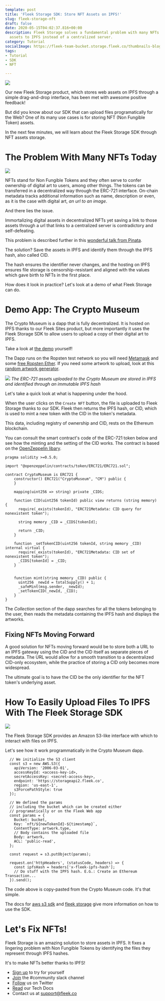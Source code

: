 ```yaml
---
template: post
title: 'Fleek Storage SDK: Store NFT Assets on IPFS!'
slug: fleek-storage-nft
draft: false
date: 2020-05-15T04:02:37.816+00:00
description: Fleek Storage solves a fundamental problem with many NFTs today by storing
  assets to IPFS instead of a centralized server.
category: Tutorial
socialImage: https://fleek-team-bucket.storage.fleek.co/thumbnails-blog/SDKNFT.png
tags:
- Tutorial
- SDK
- NFT

---
```

![](https://fleek-team-bucket.storage.fleek.co/thumbnails-blog/SDKNFT.png)

Our new Fleek Storage product, which stores web assets on IPFS through a simple drag-and-drop interface, has been met with awesome positive feedback!

But did you know about our SDK that can upload files programatically for the Web? One of its many use cases is for storing NFT (Non Fungible Token) assets.

In the next few minutes, we will learn about the Fleek Storage SDK through NFT assets storage.

# The Problem With Many NFTs Today

![](media/storageSdkNft/nft-central-server.jpg)

NFTs stand for Non Fungible Tokens and they often serve to confer ownership of digital art to users, among other things. The tokens can be transferred in a decentralized way through the ERC-721 interface. On-chain metadata tracks additional information such as name, description or even, as it is the case with digital art, _an url to an image_.

And there lies the issue.

Immortalizing digital assets in decentralized NFTs yet saving a link to those assets through a url that links to a centralized server is contradictory and self-defeating.

This problem is described further in this [wonderful talk from Pinata](https://www.youtube.com/watch?v=6b8OANmw2kM).

The solution? Save the assets in IPFS and identify them through the IPFS hash, also called CID.

The hash ensures the identifier never changes, and the hosting on IPFS ensures file storage is censorship-resistant and aligned with the values which gave birth to NFTs in the first place.

How does it look in practice? Let's look at a demo of what Fleek Storage can do.

# Demo App: The Crypto Museum

The Crypto Museum is a dapp that is fully decentralized. It is hosted on IPFS thanks to our Fleek Sites product, but more importantly it uses the Fleek Storage SDK to allow users to upload a copy of their digital art to IPFS.

Take a look at [the demo](https://crypto-museum.on.fleek.co) yourself!

The Dapp runs on the Ropsten test network so you will need [Metamask](https://metamask.io/) and some [free Ropsten Ether](https://faucet.ropsten.be/). If you need some artwork to upload, look at this [random artwork generator](http://www.random-art.org/online/).

![](media/storageSdkNft/crypto-museum.png)
_The ERC-721 assets uploaded to the Crypto Museum are stored in IPFS and identified through an immutable IPFS hash_

Let's take a quick look at what is happening under the hood.

When the user clicks on the `Create NFT` button, the file is uploaded to Fleek Storage thanks to our SDK. Fleek then returns the IPFS hash, or CID, which is used to mint a new token with the CID in the token's metadata.

This data, including registry of ownership and CID, rests on the Ethereum blockchain.

You can consult the smart contract's code of the ERC-721 token below and see how the minting and the setting of the CID works. The contract is based on the [OpenZeppelin libary](https://github.com/OpenZeppelin/openzeppelin-contracts).

    pragma solidity >=0.5.0;
    
    import "@openzeppelin/contracts/token/ERC721/ERC721.sol";
    
    contract CryptoMuseum is ERC721 {
        constructor() ERC721("CryptoMuseum", "CM") public {
        }
    
        mapping(uint256 => string) private _CIDS;
    
        function CID(uint256 tokenId) public view returns (string memory) {
          require(_exists(tokenId), "ERC721Metadata: CID query for nonexistent token");
    
          string memory _CID = _CIDS[tokenId];
    
          return _CID;
        }
    
        function _setTokenCID(uint256 tokenId, string memory _CID) internal virtual {
          require(_exists(tokenId), "ERC721Metadata: CID set of nonexistent token");
          _CIDS[tokenId] = _CID;
        }
    
    
        function mint(string memory _CID) public {
          uint256 _newId = totalSupply() + 1;
          _safeMint(msg.sender, _newId);
          _setTokenCID(_newId, _CID);
        }
    }

The _Collection_ section of the dapp searches for all the tokens belonging to the user, then reads the metadata containing the IPFS hash and displays the artworks.

## Fixing NFTs Moving Forward

A good solution for NFTs moving forward would be to store both a URL to an IPFS gateway using the CID and the CID itself as separate pieces of metadata. The URL would allow for a smooth transition to a decentralized CID-only ecosystem, while the practice of storing a CID only becomes more widespread.

The ultimate goal is to have the CID be the only identifier for the NFT token's underlying asset.

# How To Easily Upload Files To IPFS With The Fleek Storage SDK

![](media/storageSdkNft/nft-winnie.jpg)

The Fleek Storage SDK provides an Amazon S3-like interface with which to interact with files on IPFS.

Let's see how it work programmatically in the Crypto Museum dapp.

      // We initialize the S3 client
      const s3 = new AWS.S3({
        apiVersion: '2006-03-01',
        accessKeyId: <access-key-id>,
        secretAccessKey: <secret-access-key>,
        endpoint: 'https://storageapi2.fleek.co',
        region: 'us-east-1',
        s3ForcePathStyle: true
      });
    
      // We defined the params
      // including the bucket which can be created either
      // programatically or on the Fleek Web app
      const params = {
        Bucket: bucket,
        Key: `nft/${newTokenId}-${timestamp}`,
        ContentType: artwork.type,
        // Body contains the uploaded file
        Body: artwork,
        ACL: 'public-read',
      };
    
      const request = s3.putObject(params);
    
      request.on('httpHeaders', (statusCode, headers) => {
        const ipfsHash = headers['x-fleek-ipfs-hash'];
        // Do stuff with the IPFS hash. E.G.: Create an Ethereum Transaction...
      }).send();

The code above is copy-pasted from the Crypto Museum code. It's that simple.

The docs for [aws s3 sdk](https://docs.aws.amazon.com/AWSJavaScriptSDK/latest/AWS/S3.html) and [fleek storage](https://docs.fleek.co/storage/storage-aws-s3-integration) give more information on how to use the SDK.

# Let's Fix NFTs!

Fleek Storage is an amazing solution to store assets in IPFS. It fixes a lingering problem with Non Fungible Tokens by identifying the files they represent through IPFS hashes.

It's to make NFTs better thanks to IPFS!

* [Sign up](https://app.fleek.co) to try for yourself
* [Join](https://slack.fleek.co/) the #community slack channel
* [Follow](https://twitter.com/FleekHQ) us on Twitter
* [Read](https://docs.fleek.co/) our Tech Docs
* Contact us at support@fleek.co